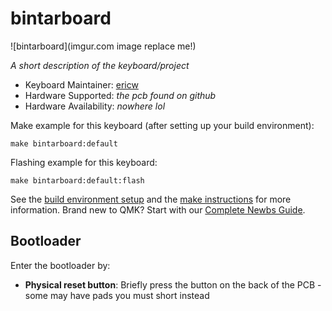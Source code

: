 # bintarboard

![bintarboard](imgur.com image replace me!)

*A short description of the keyboard/project*

* Keyboard Maintainer: [ericw](https://github.com/ericw6408)
* Hardware Supported: *the pcb found on github*
* Hardware Availability: *nowhere lol*

Make example for this keyboard (after setting up your build environment):

    make bintarboard:default

Flashing example for this keyboard:

    make bintarboard:default:flash

See the [build environment setup](https://docs.qmk.fm/#/getting_started_build_tools) and the [make instructions](https://docs.qmk.fm/#/getting_started_make_guide) for more information. Brand new to QMK? Start with our [Complete Newbs Guide](https://docs.qmk.fm/#/newbs).

## Bootloader

Enter the bootloader by:

* **Physical reset button**: Briefly press the button on the back of the PCB - some may have pads you must short instead

